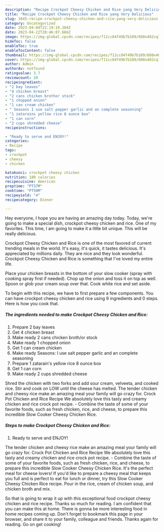```yaml
---
description: "Recipe Crockpot Cheesy Chicken and Rice yang Very Delicious"
title: "Recipe Crockpot Cheesy Chicken and Rice yang Very Delicious"
slug: 1645-recipe-crockpot-cheesy-chicken-and-rice-yang-very-delicious
category: Uncategorized
date: 2023-04-04T22:19:19.204Z
date: 2023-04-22T20:46:07.666Z
image: https://img-global.cpcdn.com/recipes/f11cc84f49b7b189/680x482cq70/crockpot-cheesy-chicken-and-rice-recipe-main-photo.jpg
hideToc: false
enableToc: true
enableTocContent: false
thumbnail: https://img-global.cpcdn.com/recipes/f11cc84f49b7b189/680x482cq70/crockpot-cheesy-chicken-and-rice-recipe-main-photo.jpg
cover: https://img-global.cpcdn.com/recipes/f11cc84f49b7b189/680x482cq70/crockpot-cheesy-chicken-and-rice-recipe-main-photo.jpg
author: Admin
authorAv: notfound
ratingvalue: 3.7
reviewcount: 20
recipeingredient:
- "2 bay leaves"
- "4 chicken breast"
- "2 cans chicken brothor stock"
- "1 chopped onion"
- "1 can cream chicken"
- " Seasons I use salt pepper garlic and an complete seasoning"
- "1 zatarains yellow rice 8 ounce box"
- "1 can corn"
- "2 cups shredded cheese"
recipeinstructions:

- "Ready to serve and ENJOY!"
categories:
- Recipe
tags:
- crockpot
- cheesy
- chicken

katakunci: crockpot cheesy chicken 
nutrition: 180 calories
recipecuisine: American
preptime: "PT37M"
cooktime: "PT50M"
recipeyield: "4"
recipecategory: Dinner

---
```



Hey everyone, I hope you are having an amazing day today. Today, we're going to make a special dish, crockpot cheesy chicken and rice. One of my favorites. This time, I am going to make it a little bit unique. This will be really delicious.

Crockpot Cheesy Chicken and Rice is one of the most favored of current trending meals in the world. It's easy, it's quick, it tastes delicious. It's appreciated by millions daily. They are nice and they look wonderful. Crockpot Cheesy Chicken and Rice is something that I've loved my entire life.

Place your chicken breasts in the bottom of your slow cooker (spray with cooking spray first if needed). Chop up the onion and toss it on top as well. Spoon or glob your cream soup over that. Cook white rice and set aside.


To begin with this recipe, we have to first prepare a few components. You can have crockpot cheesy chicken and rice using 9 ingredients and 0 steps. Here is how you cook that.

<!--inarticleads1-->

##### The ingredients needed to make Crockpot Cheesy Chicken and Rice:

1. Prepare 2 bay leaves
1. Get 4 chicken breast
1. Make ready 2 cans chicken broth/or stock
1. Make ready 1 chopped onion
1. Get 1 can cream chicken
1. Make ready  Seasons: I use salt pepper garlic and an complete seasoning
1. Prepare 1 zatarain&#39;s yellow rice 8 ounce box
1. Get 1 can corn
1. Make ready 2 cups shredded cheese


Shred the chicken with two forks and add sour cream, velveeta, and cooked rice. Stir and cook on LOW until the cheese has melted. The tender chicken and cheesy rice make an amazing meal your family will go crazy for. Crock Pot Chicken and Rice Recipe We absolutely love this tasty and creamy chicken and rice crock pot recipe. - Combine the taste of some of your favorite foods, such as fresh chicken, rice, and cheese, to prepare this incredible Slow Cooker Cheesy Chicken Rice. 

<!--inarticleads2-->

##### Steps to make Crockpot Cheesy Chicken and Rice:


1. Ready to serve and ENJOY!

The tender chicken and cheesy rice make an amazing meal your family will go crazy for. Crock Pot Chicken and Rice Recipe We absolutely love this tasty and creamy chicken and rice crock pot recipe. - Combine the taste of some of your favorite foods, such as fresh chicken, rice, and cheese, to prepare this incredible Slow Cooker Cheesy Chicken Rice. It&#39;s the perfect meal for cheese lovers! If you&#39;d like to prepare a cheesy meal that keeps you full and is perfect to eat for lunch or dinner, try this Slow Cooker Cheesy Chicken Rice recipe. Pour in the rice, cream of chicken soup, and chicken broth and mix. 

So that is going to wrap it up with this exceptional food crockpot cheesy chicken and rice recipe. Thanks so much for reading. I am confident that you can make this at home. There is gonna be more interesting food in home recipes coming up. Don't forget to bookmark this page in your browser, and share it to your family, colleague and friends. Thanks again for reading. Go on get cooking!
